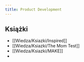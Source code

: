 ```yaml
---
title: Product Development
--- 
```


## Książki
- [[Wiedza/Ksiazki/Inspired]]
- [[Wiedza/Ksiazki/The Mom Test]]
- [[Wiedza/Ksiazki/MAKE]]
- 